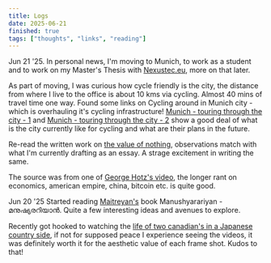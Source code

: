 ```yaml
---
title: Logs 
date: 2025-06-21  
finished: true 
tags: ["thoughts", "links", "reading"]
---
```

Jun 21 '25. In personal news, I'm moving to Munich, to work as a student and to work on my Master's Thesis with [Nexustec.eu](https://www.nexustec.de/), more on that later. 

As part of moving, I was curious how cycle friendly is the city, the distance from where I live to the office is about 10 kms via cycling. Almost 40 mins of travel time one way. Found some links on Cycling around in Munich city - which is overhauling it's cycling infrastructure! [Munich - touring through the city - 1](https://www.youtube.com/watch?v=F7aA3PvLX6Q) and [Munich - touring through the city - 2](https://www.youtube.com/watch?v=TjP2Lt5OtfI) show a good deal of what is the city currently like for cycling and what are their plans in the future.


Re-read the written work on [the value of nothing](https://americanaffairsjournal.org/2021/08/the-value-of-nothing-capital-versus-growth/), observations match with what I'm currently drafting as an essay. A strage excitement in writing the same. 

The source was from one of [George Hotz's video](https://youtu.be/upZf-BWF1i0?t=2047), the longer rant on economics, american empire, china, bitcoin etc. is quite good. 

Jun 20 '25 Started reading [Maitreyan's](https://www.youtube.com/watch?v=PIyUADTDy1M) book Manushyarariyan - മനുഷ്യരറിയാൻ. Quite a few interesting ideas and avenues to explore. 

Recently got hooked to watching the [life of two canadian's in a Japanese country side](https://www.youtube.com/watch?v=eKd98OZF94s&t=275s), if not for supposed peace I experience seeing the videos, it was definitely worth it for the aesthetic value of each frame shot. Kudos to that! 

